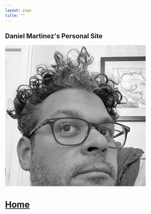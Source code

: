 ```yaml
---
layout: page
title: ""
---
```


<h2 align="left"> Daniel Martinez's Personal Site </h2>

<p align="left">
  <img src="assets/images/profile.jpg">
</p>

# [Home](https://scds.github.io/github-pages/lesson2.html)

